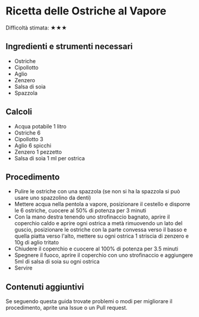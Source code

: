 # Ricetta delle Ostriche al Vapore

Difficoltà stimata: ★★★

## Ingredienti e strumenti necessari

* Ostriche
* Cipollotto
* Aglio
* Zenzero
* Salsa di soia
* Spazzola

## Calcoli

* Acqua potabile 1 litro
* Ostriche 6
* Cipollotto 3
* Aglio 6 spicchi
* Zenzero 1 pezzetto
* Salsa di soia 1 ml per ostrica

## Procedimento

* Pulire le ostriche con una spazzola (se non si ha la spazzola si può usare uno spazzolino da denti)
* Mettere acqua nella pentola a vapore, posizionare il cestello e disporre le 6 ostriche, cuocere al 50% di potenza per 3 minuti
* Con la mano destra tenendo uno strofinaccio bagnato, aprire il coperchio caldo e aprire ogni ostrica a metà rimuovendo un lato del guscio, posizionare le ostriche con la parte convessa verso il basso e quella piatta verso l'alto, mettere su ogni ostrica 1 striscia di zenzero e 10g di aglio tritato
* Chiudere il coperchio e cuocere al 100% di potenza per 3.5 minuti
* Spegnere il fuoco, aprire il coperchio con uno strofinaccio e aggiungere 5ml di salsa di soia su ogni ostrica
* Servire

## Contenuti aggiuntivi

Se seguendo questa guida trovate problemi o modi per migliorare il procedimento, aprite una Issue o un Pull request.
